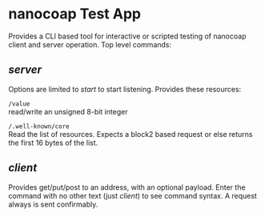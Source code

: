 # nanocoap Test App
Provides a CLI based tool for interactive or scripted testing of nanocoap client
and server operation. Top level commands:

## *server*
Options are limited to *start* to start listening. Provides these resources:

`/value`<br>
read/write an unsigned 8-bit integer

`/.well-known/core`<br>
Read the list of resources. Expects a block2 based request or else returns the
first 16 bytes of the list.

## *client*
Provides get/put/post to an address, with an optional payload. Enter the command
with no other text (just *client*) to see command syntax. A request always is sent
confirmably.
